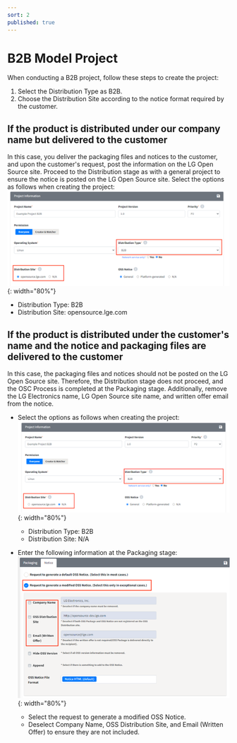 ```yaml
---
sort: 2
published: true
---
```


# B2B Model Project

When conducting a B2B project, follow these steps to create the project:

1. Select the Distribution Type as B2B.
2. Choose the Distribution Site according to the notice format required by the customer.

## If the product is distributed under our company name but delivered to the customer

In this case, you deliver the packaging files and notices to the customer, 
and upon the customer's request, post the information on the LG Open Source site. 
Proceed to the Distribution stage as with a general project to ensure the notice is posted on the LG Open Source site. 
Select the options as follows when creating the project:
![B2BDistLGSite](../images/usecase/dist_type/b2b_dist_lgsite.png){: width="80%"}
- Distribution Type: B2B
- Distribution Site: opensource.lge.com

## If the product is distributed under the customer's name and the notice and packaging files are delivered to the customer

In this case, the packaging files and notices should not be posted on the LG Open Source site.
Therefore, the Distribution stage does not proceed, and the OSC Process is completed at the Packaging stage. 
Additionally, remove the LG Electronics name, LG Open Source site name, and written offer email from the notice.

- Select the options as follows when creating the project:  
  ![B2BDistNA](../images/usecase/dist_type/b2b_dist_na.png){: width="80%"}
  - Distribution Type: B2B
  - Distribution Site: N/A

- Enter the following information at the Packaging stage:  
  ![B2BPackagingModify](../images/usecase/dist_type/b2b_packaging_modify.png){: width="80%"}
  - Select the request to generate a modified OSS Notice.
  - Deselect Company Name, OSS Distribution Site, and Email (Written Offer) to ensure they are not included.

